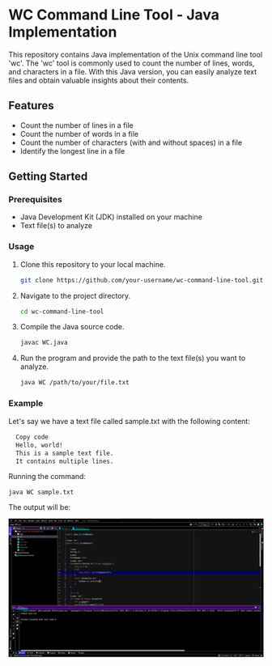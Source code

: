 # WC Command Line Tool - Java Implementation

This repository contains Java implementation of the Unix command line tool 'wc'. The 'wc' tool is commonly used to count the number of lines, words, and characters in a file. With this Java version, you can easily analyze text files and obtain valuable insights about their contents.

## Features

- Count the number of lines in a file
- Count the number of words in a file
- Count the number of characters (with and without spaces) in a file
- Identify the longest line in a file

## Getting Started

### Prerequisites

- Java Development Kit (JDK) installed on your machine
- Text file(s) to analyze

### Usage

1. Clone this repository to your local machine.
   ```bash
   git clone https://github.com/your-username/wc-command-line-tool.git
   ```
2. Navigate to the project directory.
   ```bash
   cd wc-command-line-tool
   ```
3. Compile the Java source code.
   ```bash
   javac WC.java
   ```
4. Run the program and provide the path to the text file(s) you want to analyze.
   ```bash
   java WC /path/to/your/file.txt
   ```
### Example
Let's say we have a text file called sample.txt with the following content:

  ```text
    Copy code
    Hello, world!
    This is a sample text file.
    It contains multiple lines.
  ```

Running the command:
  ```bash
  java WC sample.txt
  ```
The output will be:

![Screenshot](https://github.com/Ketan-Pal/wc-command-line-tool/blob/main/Screenshot.jpg?raw=true)
